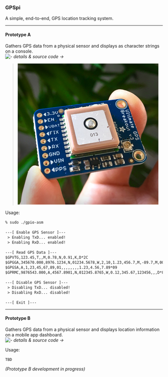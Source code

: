 ### GPSpi
A simple, end-to-end, GPS location tracking system.

---

#### Prototype A
Gathers GPS data from a physical sensor and displays as character strings on a console.</br>
*![- details & source code →](src/prototype_a/)*

> ![MT3339 GPS Sensor](img/IMG_2563-450px.jpg)

Usage:
~~~
% sudo ./gpio-asm

---[ Enable GPS Sensor ]---
 > Enabling TxD... enabled!
 > Enabling RxD... enabled!

---[ Read GPS Data ]---
$GPVTG,123.45,T,,M,0.78,N,0.91,K,D*2C
$GPGGA,345670.000,8976.1234,N,01234.5678,W,2,10,1.23,456.7,M,-89.7,M,0000,0000*89
$GPGSA,A,1,23,45,67,89,01,,,,,,,,1.23,4.56,7.89*09
$GPRMC,9876543.000,A,4567.8901,N,012345.8765,W,0.12,345.67,123456,,,D*88

---[ Disable GPS Sensor ]---
 > Disabling TxD... disabled!
 > Disabling RxD... disabled!

---[ Exit ]---
~~~

---

#### Prototype B
Gathers GPS data from a physical sensor and displays location information on a mobile app dashboard.</br>
*![- details & source code →](src/prototype_b/)*

Usage:
~~~
TBD
~~~

*(Prototype B development in progress)*

